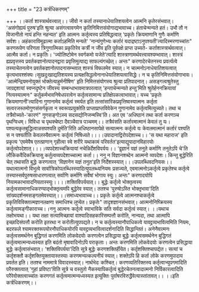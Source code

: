 +++
title = "23 कर्त्रधिकरणम्"

+++
।।कर्ता शास्त्रार्थवत्त्वात्।। जीवो न कर्ता तस्यानाधेयातिशयत्वेन आत्मनि कृतेरसंभवात्। 'असंगोह्ययं पुरुष'इति श्रुत्या असंगत्वावगमेन कृतिनिमित्तसंयोगाद्यभावाच्च। हंताचेन्मन्यते हतं। उभौ तौ न विजानीतो नायं हन्ति नहन्यत' इति आत्मनः कर्तृत्वस्य प्रतिषिद्धत्वात् 'प्रकृतेः क्रियमाणानि गुणैः कर्माणि सर्वशः। अहंकाराविमूढात्मा कर्ताऽहमिति मन्यते' 'नान्यंगुणेभ्यः कर्तारं यदाद्रष्टाऽनुपश्यती'त्यादिस्मरणाच्चांतः" करणरूपेण परिणता त्रिगुणात्मिका प्रकृतिरेव कर्त्री न जीव इति पूर्वपक्षे प्राप्त उच्यते- कर्ताशास्त्रार्थवत्वात्। आत्मैव कर्ता। न प्रकृतिः। 'ज्योतिष्टोमेन स्वर्गकमो यजेते'त्यादि शास्त्राणामर्थवत्त्वावश्यम्भावात्। शास्त्रं ह्यप्रवृत्तस्य प्रवर्तकज्ञानोत्पादनद्वारा प्रवृत्तिमुत्पाद्य साफल्यंगच्छेत्। अन्तः" करणादेरचेतनस्य प्रवर्त्यत्वे तस्याचेतनत्वेन प्रवर्तकज्ञानोत्पादनासम्भवात् शास्त्रं विफलमेव स्यात्। न चात्मनोऽनाधेयातिशयत्वात् कृत्यभावश्शंक्यः।सुखदुःखाद्यतिशयस्य प्रत्यक्षसिद्धत्वेनानाधेयातिशयत्वासिद्धेः। न च कृतिनिमित्तसंयोगाभावः। 'आत्मेन्द्रियमनोयुक्तं भोक्तेत्याहुर्मनीषिण' इति निमित्तसंयोगस्य श्रुत्या प्रतिपादनात्। असङ्गत्वश्रुतेस्तु जाग्रद्दशायां स्वप्नदृष्टेन जीवस्य सम्बन्धाभावमात्रपरत्वात् 'हन्ताचेन्मन्यते हन्तु'मिति श्रुतेर्हननक्रियायां नित्यस्यात्मनः" कर्तुकर्मभावनिषेधपरत्वेन कर्तृत्वसामान्य प्रतिक्षेपकत्वाभावात्। यच्च 'प्रकृतेः क्रियमाणानी'त्यादिना गुणानामेव कर्तृत्वं स्मर्यत इति तत्सांसारिकप्रवृत्तिष्वस्यात्मनः कर्तृता सत्वरजस्तमोगुणसंसर्गकृता न स्वरूपप्रयुक्तेति प्राप्ताप्राप्तविवेकेन गुणानामेव कर्तृत्वमित्युच्यते। तथा च तत्रैवोच्यते-'कारणं" गुणसङ्गोऽस्य सदसद्योनिजन्मस्वि'ति। अत एव 'अधिष्ठानं तथा कर्ता करणञ्च पृथग्विधम्। विविधा च पृथक्चेष्टा दैवञ्चैवात्र पञ्चमम्।। तत्रैवंसति कर्तारमात्मानं केवलं तु यः। पश्यत्यकृतबुद्धित्वान्नसपश्यति दुर्मति'रिति अधिष्ठानसापेक्षे सत्यात्मनः कर्तृत्वे यः केवलमात्मानं कर्तारं पश्यति स न पश्यतीति केवलस्यैवात्मनः कर्तृत्वं निषिध्यते।।।।उपादानाद्विरोपदेशाच्च।। 'स यथा महाराज' इति प्रकृत्य 'एवमेवैष एतत्प्राणान् गृहीत्वा स्वे शरीरे यथाकामं परिवर्तत'इत्याद्युपादानविहारयोः कर्तृत्वोपदेशात्।।।।व्यपदेशाच्चक्रियायां नचेन्निर्देशविपर्ययः।। 'वॢज्ञानं यज्ञं तनुते कर्माणि तनुतेऽपि चे'ति लौकिकवैदिकक्रियासु कर्तुत्वव्यपदेशाच्चात्मा कर्ता।। ननु न विज्ञानशब्देन आत्मनो व्यपदेशः। किन्तु बुद्धेरिति चेत् तथासति बुद्धेः करणत्वात् 'विज्ञानेन यज्ञं तनुत'इति निर्देशस्स्यात्।।।उपलब्धिवदनियसः।। यथात्वात्मनो विभुत्वे सार्वात्रिकोपलब्धिस्स्यादित्युपलब्ध्यनियमः प्रसज्यते, एवमात्मनोऽकर्तृत्वे प्रकृतेश्च कर्तृत्वे तस्यास्सर्वपुरुषसाधारणत्वात् सर्वाणि कर्माणि सर्वेषां भोगाय स्युः। अन्तः" करणादयोपि नियामकाभावादनियतास्स्युः।।।।शक्तिविपर्ययात्।। बुद्धेः कर्तृत्वे भोक्तृत्वस्य कर्तृत्वसामानाधिकरण्याद्भोक्तृत्वमपि बुद्धेरेव स्यात्। ततश्च 'पुरुषोऽस्ति भोक्तृभावा'दिति सांख्यदर्शनमसङ्गतमेवस्यात्।।।समाध्यभावाच्च।। प्रकृतेः कर्तृत्वे आत्मनश्चाकर्तृत्वे प्रकृतिविविक्तात्मज्ञानलक्षणा समाधिश्च लुप्येत। प्रकृतेः" तादृशज्ञानसंभवात्। आत्मनोनिष्क्रियस्य कर्तृत्वामङ्गीकाराच्च।।ननु आत्मनः कर्तृत्वे स्वाभाविके सति सर्वदा कर्तृत्वं स्यात्। ।।यथाच तक्षोभयथा।। यथा तक्षा सत्यामिच्छायां वाश्यादिसहकारिसम्पत्तौ करोति, नान्यदा, तथा आत्मापि इच्छादिसंपत्तौ करोति इतरथा न करोतीत्युपपद्यते। न च कर्तृत्वस्यानौपाधिकत्वे यावद्द्रव्यभावित्वमिति नियमः, बदरफले श्यामरक्तरूपयोरनौपाधिकयोरपि यावद्द्रव्यभावित्वादर्शनादिति सिद्धान्तितं। अनेनैवात्मनः कर्तृत्वसमर्थनेन बुद्धिगतं करणमिति लोकवेदयोः करणत्वेन प्रसिद्धाया बुद्धेः कर्तृत्वसमर्थनेन बुद्धिगतं कर्तृत्वमात्मन्यध्यस्यत इति बदंतो मृषावादिनोऽपि पराकृताः। अन्तः करणमिति लोकवेदयोः करणत्वेन प्रसिद्धाया बुद्धेः कर्तृत्वासंभवात्। 'शक्तिविपर्यया'दिति सूत्रे बुद्धेः करणशक्तिर्हीयेत। कर्तृशक्तिश्चापद्येत। सत्यां च कर्तृशक्तौ कर्तृशक्तियुक्तायास्तस्याः करणमन्यत्कल्पनीयं स्यात्। शक्तेऽपि हि कर्ता लोके करणमुपादाय प्रवर्तत इति। ततश्च नाममात्रे विवादस्स्यात्। नार्थभेदः कश्चित्। करणव्यतिरिक्तस्य कर्तृत्वाभ्युपगमादिति परैरुक्तत्वात् 'गुहां प्रविष्टा'विति सूत्रे च वस्तुतो नैकस्यापिकर्तृत्वं बुद्धेरचेतनत्वादात्मनो निर्विकारत्वादिति परैरेवोक्तत्वाच्चांतः करणगतं कर्तृत्वमात्मन्यध्यस्यत इत्युक्तिः पुर्वाषरविरुद्धैवेत्यास्तांतावत्।। ।।इति कर्त्रधिकरणम्।।